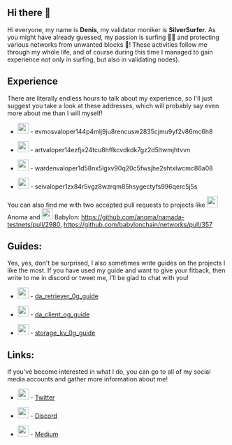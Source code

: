 ## Hi there 👋
Hi everyone, my name is **Denis**, my validator moniker is **SilverSurfer**. As you might have already guessed, my passion is surfing 🏄‍♂️ and protecting various networks from unwanted blocks 💪! These activities follow me through my whole life, and of course during this time I managed to gain experience not only in surfing, but also in validating nodes).

## Experience
There are literally endless hours to talk about my experience, so I'll just suggest you take a look at these addresses, which will probably say even more about me than I will myself! 

<ul>
<li><p></p><img src="https://github.com/user-attachments/assets/14a0df3c-647b-43c7-8b12-69ef3dd3c093" width=25> - evmosvaloper144p4mlj9ju8rencusw2835cjmu9yf2v86mc6h8</p></li>
<li><p><img src="https://github.com/user-attachments/assets/d75ce257-3db3-4d1b-84be-430edcb16dbb" width=25> - artvaloper14ezfjx24tcu8hffkcvdkdk7gz2d5ltwmjhtvvn</p></li>
<li><p><img src="https://github.com/user-attachments/assets/238aee8f-f056-4c71-bf54-94bcb24aad59" width=25> - wardenvaloper1d58nx5lgxv90q20c5fwsjhe2shtxlwcmc86a08</p></li>
<li><p><img src="https://github.com/user-attachments/assets/7863a9a3-0246-4cf4-8629-1201480a2310" width=25> - seivaloper1zx84r5vgz8wzrqm85hsygectyfs996qerc5j5s</p></li>
</ul>

<p>You can also find me with two accepted pull requests to projects like <img src="https://github.com/user-attachments/assets/adfcc6d6-c7c6-452e-829f-ca823c3dfe82" width=25> Anoma and <img src="https://github.com/user-attachments/assets/d793c391-ff39-4ce3-ac96-2fe08b10113a" width=25> Babylon: <a href="https://github.com/anoma/namada-testnets/pull/2980">https://github.com/anoma/namada-testnets/pull/2980</a>, <a href="https://github.com/babylonchain/networks/pull/357">https://github.com/babylonchain/networks/pull/357</a></p>

## Guides:
Yes, yes, don't be surprised, I also sometimes write guides on the projects I like the most. If you have used my guide and want to give your fitback, then write to me in discord or tweet me, I'll be glad to chat with you!

<ul>
  <li><p><img src="https://github.com/user-attachments/assets/99cddf19-11cd-4c57-a872-ecb87c20c623" width=25> - <a href="https://github.com/mihalchukdenis/da_retriever_0g_guide">da_retriever_0g_guide</a></p></li>
  <li><p><img src="https://github.com/user-attachments/assets/99cddf19-11cd-4c57-a872-ecb87c20c623" width=25> - <a href="https://github.com/mihalchukdenis/da_client_og_guide">da_client_og_guide</a></p></li>
  <li><p><img src="https://github.com/user-attachments/assets/99cddf19-11cd-4c57-a872-ecb87c20c623" width=25> - <a href="https://github.com/mihalchukdenis/storage_kv_0g_guide">storage_kv_0g_guide
</a></p></li>
</ul>




## Links:
If you've become interested in what I do, you can go to all of my social media accounts and gather more information about me!

<ul>
  <li><p><img src="https://github.com/user-attachments/assets/03c9616c-ae8f-4d67-ad1c-04eb487709ec" width=25> - <a href="https://x.com/Podge548">Twitter</a></p></li>
  <li><p><img src="https://github.com/user-attachments/assets/004bb63a-c53e-4cfb-8894-b02417a070c6" width=25> - <a href="https://discord.com/users/959406517117915149">Discord</a></p></li>
  <li><p><img src="https://github.com/user-attachments/assets/fbfda665-0a9d-4753-95bf-e2cce186d713" width=25> - <a href="https://medium.com/@Silver.Surfer">Medium</a></p></li>
</ul>




